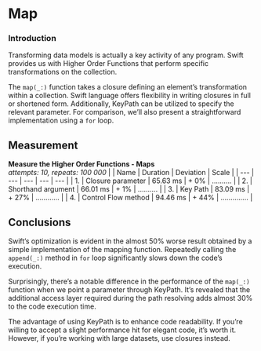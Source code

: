 # Map

### Introduction
Transforming data models is actually a key activity of any program. Swift provides us with Higher Order Functions that perform specific transformations on the collection.

The `map(_:)` function takes a closure defining an element’s transformation within a collection. Swift language offers flexibility in writing closures in full or shortened form. Additionally, KeyPath can be utilized to specify the relevant parameter. For comparison, we’ll also present a straightforward implementation using a `for` loop. 

## Measurement
**Measure the Higher Order Functions - Maps**\
_attempts: 10, repeats: 100 000_
|  | Name | Duration | Deviation | Scale |
| --- | --- | --- | --- | --- |
| 1. | Closure parameter   |  65.63 ms | +  0% | .......... |
| 2. | Shorthand argument  |  66.01 ms | +  1% | .......... |
| 3. | Key Path            |  83.09 ms | + 27% | ............ |
| 4. | Control Flow method |  94.46 ms | + 44% | .............. |

## Conclusions
Swift’s optimization is evident in the almost 50% worse result obtained by a simple implementation of the mapping function. Repeatedly calling the `append(_:)` method in `for` loop significantly slows down the code’s execution.

Surprisingly, there’s a notable difference in the performance of the `map(_:)` function when we point a parameter through KeyPath. It’s revealed that the additional access layer required during the path resolving adds almost 30% to the code execution time.

The advantage of using KeyPath is to enhance code readability. If you’re willing to accept a slight performance hit for elegant code, it’s worth it. However, if you’re working with large datasets, use closures instead.

